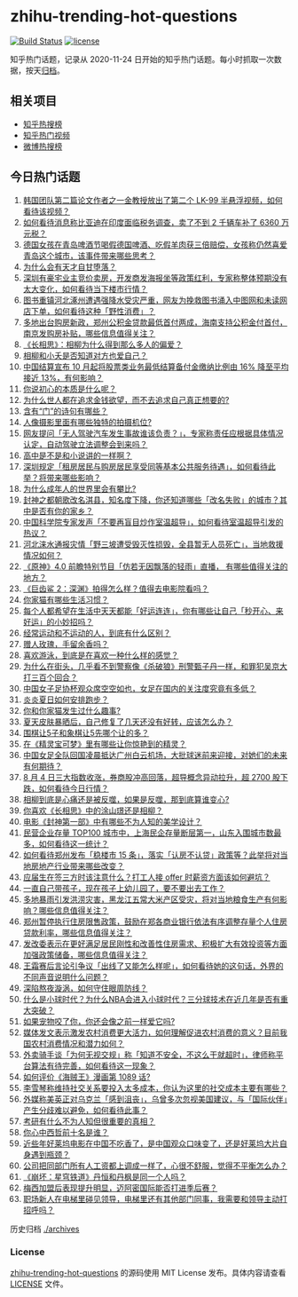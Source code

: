 # zhihu-trending-hot-questions

[![Build Status](https://github.com/justjavac/zhihu-trending-hot-questions/workflows/ci/badge.svg?branch=master)](https://github.com/justjavac/zhihu-trending-hot-questions/actions)
[![license](https://img.shields.io/github/license/justjavac/zhihu-trending-hot-questions)](https://github.com/justjavac/zhihu-trending-hot-questions/blob/master/LICENSE)

知乎热门话题，记录从 2020-11-24
日开始的知乎热门话题。每小时抓取一次数据，按天[归档](./archives)。

## 相关项目

- [知乎热搜榜](https://github.com/justjavac/zhihu-trending-top-search)
- [知乎热门视频](https://github.com/justjavac/zhihu-trending-hot-video)
- [微博热搜榜](https://github.com/justjavac/weibo-trending-hot-search)

## 今日热门话题

<!-- BEGIN -->
<!-- 最后更新时间 Sat Aug 05 2023 01:13:00 GMT+0800 (China Standard Time) -->

1. [韩国团队第二篇论文作者之一金教授放出了第二个 LK-99 半悬浮视频，如何看待该视频？](https://www.zhihu.com/question/615553641)
1. [如何看待消息称比亚迪在印度面临税务调查，卖了不到 2 千辆车补了 6360 万元税？](https://www.zhihu.com/question/615313092)
1. [德国女孩在青岛啤酒节喝假德国啤酒、吃假羊肉获三倍赔偿，女孩称仍然喜爱青岛这个城市，该事件带来哪些思考？](https://www.zhihu.com/question/615589224)
1. [为什么会有天才自甘堕落？](https://www.zhihu.com/question/614693467)
1. [深圳有豪宅业主竞价卖房，开发商发海报坐等政策红利，专家称整体预期没有太大变化，如何看待当下楼市行情？](https://www.zhihu.com/question/615568736)
1. [图书重镇河北涿州遭遇强降水受灾严重，网友为挽救图书涌入中图网和未读网店下单，如何看待这种「野性消费」？](https://www.zhihu.com/question/615604829)
1. [多地出台购房新政，郑州公积金贷款最低首付两成，海南支持公积金付首付，南京发购房补贴，哪些信息值得关注？](https://www.zhihu.com/question/615654579)
1. [《长相思》：相柳为什么得到那么多人的偏爱？](https://www.zhihu.com/question/615005210)
1. [相柳和小夭是否知道对方也爱自己？](https://www.zhihu.com/question/446056784)
1. [中国结算宣布 10 月起将股票类业务最低结算备付金缴纳比例由 16% 降至平均接近 13%，有何影响？](https://www.zhihu.com/question/615536954)
1. [你说初心的本质是什么呢？](https://www.zhihu.com/question/610068499)
1. [为什么世人都在追求金钱欲望，而不去追求自己真正想要的?](https://www.zhihu.com/question/614371359)
1. [含有“门”的诗句有哪些？](https://www.zhihu.com/question/614791548)
1. [人像摄影里面有哪些独特的拍摄机位?](https://www.zhihu.com/question/614024623)
1. [网友提问「无人驾驶汽车发生事故谁该负责？」，专家称责任应根据具体情况认定，自动驾驶立法调整会到来吗？](https://www.zhihu.com/question/615412178)
1. [高中是不是和小说讲的一样啊？](https://www.zhihu.com/question/614135640)
1. [深圳规定「租房居民与购房居民享受同等基本公共服务待遇」，如何看待此举？将带来哪些影响？](https://www.zhihu.com/question/615222560)
1. [为什么成年人的世界里会有攀比?](https://www.zhihu.com/question/485172877)
1. [封神之都朝歌改名淇县，知名度下降，你还知道哪些「改名失败」的城市？其中是否有你的家乡？](https://www.zhihu.com/question/614411068)
1. [中国科学院专家发声「不要再盲目炒作室温超导」，如何看待室温超导引发的热议？](https://www.zhihu.com/question/615588028)
1. [河北涞水通报灾情「野三坡遭受毁灭性损毁，全县暂无人员死亡」，当地救援情况如何？](https://www.zhihu.com/question/615572228)
1. [《原神》4.0 前瞻特别节目「仿若无因飘落的轻雨」直播， 有哪些值得关注的地方？](https://www.zhihu.com/question/615665475)
1. [《巨齿鲨 2：深渊》拍得怎么样？值得去电影院看吗？](https://www.zhihu.com/question/615220919)
1. [你家猫有哪些生活习惯？](https://www.zhihu.com/question/562781073)
1. [每个人都希望在生活中天天都能「好运连连」，你有哪些让自己「秒开心、来好运」的小妙招吗？](https://www.zhihu.com/question/615594301)
1. [经常运动和不运动的人，到底有什么区别？](https://www.zhihu.com/question/614793311)
1. [赠人玫瑰，手留余香吗？](https://www.zhihu.com/question/615489658)
1. [喜欢游泳，到底是在喜欢一种什么样的感觉？](https://www.zhihu.com/question/610925521)
1. [为什么在街头，几乎看不到警察像《杀破狼》刑警甄子丹一样，和罪犯吴京大打三百个回合？](https://www.zhihu.com/question/615207570)
1. [中国女子足协杯观众席空空如也，女足在国内的关注度究竟有多低？](https://www.zhihu.com/question/615221210)
1. [炎炎夏日如何安排跑步？](https://www.zhihu.com/question/614622556)
1. [你和你家猫发生过什么趣事?](https://www.zhihu.com/question/614909278)
1. [夏天皮肤暴晒后，自己修复了几天还没有好转，应该怎么办？](https://www.zhihu.com/question/611501301)
1. [围棋让5子和象棋让5先哪个让的多？](https://www.zhihu.com/question/605192297)
1. [在《精灵宝可梦》里有哪些让你惊艳到的精灵？](https://www.zhihu.com/question/304340272)
1. [中国女足全队回国凌晨抵达广州白云机场，大批球迷前来迎接，对她们的未来有何期待？](https://www.zhihu.com/question/615565025)
1. [8 月 4 日三大指数收涨，券商股冲高回落，超导概念异动拉升，超 2700 股下跌，如何看待今日行情？](https://www.zhihu.com/question/615572949)
1. [相柳到底是心痛还是被反噬，如果是反噬，那到底算谁变心?](https://www.zhihu.com/question/615345354)
1. [你喜欢《长相思》中的涂山璟还是相柳？](https://www.zhihu.com/question/614904841)
1. [电影《封神第一部》中有哪些不为人知的美学设计？](https://www.zhihu.com/question/612337049)
1. [民营企业存量 TOP100 城市中，上海民企存量断层第一，山东入围城市数最多，如何看待这一统计？](https://www.zhihu.com/question/615242871)
1. [如何看待郑州发布「稳楼市 15 条」，落实「认房不认贷」政策等？此举将对当地房地产行业带来哪些改变？](https://www.zhihu.com/question/615501760)
1. [应届生在签三方时该注意什么？打工人接 offer 时薪资方面该如何避坑？](https://www.zhihu.com/question/615401702)
1. [一直自己带孩子，现在孩子上幼儿园了，要不要出去工作？](https://www.zhihu.com/question/606243430)
1. [多地暴雨引发洪涝灾害，黑龙江五常大米产区受灾，将对当地粮食生产有何影响？哪些信息值得关注？](https://www.zhihu.com/question/615675123)
1. [郑州暂停执行住房限售政策，鼓励在郑各商业银行依法有序调整存量个人住房贷款利率，哪些信息值得关注？](https://www.zhihu.com/question/615499196)
1. [发改委表示在更好满足居民刚性和改善性住房需求、积极扩大有效投资等方面加强政策储备，哪些信息值得关注？](https://www.zhihu.com/question/615584092)
1. [王霜赛后言论引争议「出线了又能怎么样呢」，如何看待她的这句话，外界的不同声音说明什么问题？](https://www.zhihu.com/question/615578236)
1. [深陷熬夜漩涡，如何守住眼周防线？](https://www.zhihu.com/question/615450194)
1. [什么是小球时代？为什么NBA会进入小球时代？三分球技术在近几年是否有重大突破？](https://www.zhihu.com/question/306185682)
1. [如果宠物咬了你，你还会像之前一样爱它吗?](https://www.zhihu.com/question/611341281)
1. [媒体发文表示激发农村消费更大活力，如何理解促进农村消费的意义？目前我国农村消费情况和潜力如何？](https://www.zhihu.com/question/615584121)
1. [外卖骑手谈「为何无视交规」称「知道不安全，不这么干就超时」，律师称平台算法有待完善，如何看待这一现象？](https://www.zhihu.com/question/615395500)
1. [如何评价《海贼王》漫画第 1089 话?](https://www.zhihu.com/question/615430351)
1. [李雪琴称维持社交关系要投入太多成本，你认为这里的社交成本主要有哪些？](https://www.zhihu.com/question/613869519)
1. [外媒称美英正对乌克兰「感到沮丧」，乌曾多次忽视美国建议，与「国际伙伴」产生分歧难以避免，如何看待此事？](https://www.zhihu.com/question/615401743)
1. [考研有什么不为人知但很重要的真相？](https://www.zhihu.com/question/549671935)
1. [你心中西哲前十名是谁？](https://www.zhihu.com/question/488891804)
1. [近些年好莱坞电影在中国不吃香了，是中国观众口味变了，还是好莱坞大片自身遇到瓶颈？](https://www.zhihu.com/question/614717937)
1. [公司把同部门所有人工资都上调成一样了，心很不舒服，觉得不平衡怎么办？](https://www.zhihu.com/question/615460331)
1. [《崩坏：星穹铁道》丹恒和丹枫是同一个人吗？](https://www.zhihu.com/question/613621749)
1. [梅西加盟后表现提升明显，迈阿密国际能否打进季后赛？](https://www.zhihu.com/question/614111303)
1. [职场新人在电梯里碰见领导，电梯里还有其他部门同事，我需要和领导主动打招呼吗？](https://www.zhihu.com/question/612096785)

<!-- END -->

历史归档 [./archives](./archives)

### License

[zhihu-trending-hot-questions](https://github.com/justjavac/zhihu-trending-hot-questions)
的源码使用 MIT License 发布。具体内容请查看 [LICENSE](./LICENSE) 文件。

